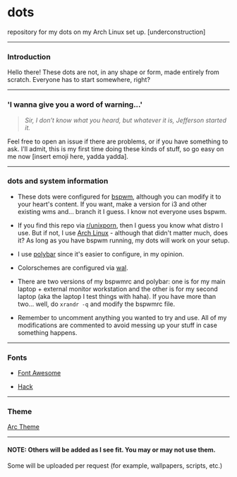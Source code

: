 # dots
repository for my dots on my Arch Linux set up. [underconstruction]

----
### Introduction
Hello there! These dots are not, in any shape or form, made entirely from scratch. Everyone has to start somewhere, right?

----
### 'I wanna give you a word of warning...'
>_Sir, I don’t know what you heard, but whatever it is, Jefferson started it._

Feel free to open an issue if there are problems, or if you have something to ask. I'll admit, this is my first time doing these kinds of stuff, so go easy on me now [insert emoji here, yadda yadda].

----
### dots and system information
- These dots were configured for [bspwm](https://github.com/baskerville/bspwm), although you can modify it to your heart's content. If you want, make a version for i3 and other existing wms and... branch it I guess. I know not everyone uses bspwm.

- If you find this repo via [r/unixporn](https://www.reddit.com/r/unixporn), then I guess you know what distro I use. But if not, I use [Arch Linux](https://www.archlinux.org/) - although that didn't matter much, does it? As long as you have bspwm running, my dots will work on your setup.

- I use [polybar](https://github.com/jaagr/polybar) since it's easier to configure, in my opinion.

- Colorschemes are configured via [wal](https://github.com/dylanaraps/wal).

- There are two versions of my bspwmrc and polybar: one is for my main laptop + external monitor workstation and the other is for my second laptop (aka the laptop I test things with haha). If you have more than two... well, do `xrandr -q` and modify the bspwmrc file.

- Remember to uncomment anything you wanted to try and use. All of my modifications are commented to avoid messing up your stuff in case something happens.

----
### Fonts

- [Font Awesome](https://github.com/FortAwesome/Font-Awesome)

- [Hack](http://sourcefoundry.org/hack/)

----
### Theme
[Arc Theme](https://github.com/horst3180/Arc-theme)

----
#### NOTE: Others will be added as I see fit. You may or may not use them. 
Some will be uploaded per request (for example, wallpapers, scripts, etc.)
